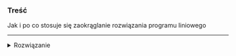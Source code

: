 ### Treść
Jak i po co stosuje się zaokrąglanie rozwiązania programu liniowego

------
<details><summary>Rozwiązanie</summary>
<p>

